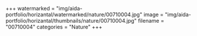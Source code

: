 +++
watermarked = "img/aida-portfolio/horizantal/watermarked/nature/00710004.jpg"
image = "img/aida-portfolio/horizantal/thumbnails/nature/00710004.jpg"
filename = "00710004"
categories = "Nature"
+++
